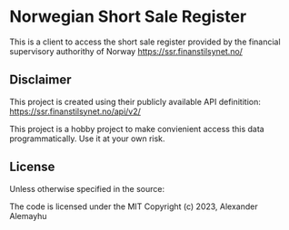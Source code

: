 # Norwegian Short Sale Register

This is a client to access the short sale register provided by
the financial supervisory authorithy of Norway
https://ssr.finanstilsynet.no/

## Disclaimer

This project is created using their publicly available API definitition:
https://ssr.finanstilsynet.no/api/v2/

This project is a hobby project to make convienient access this data programmatically. Use it at your own risk.

## License

Unless otherwise specified in the source:

The code is licensed under the MIT Copyright (c) 2023, Alexander Alemayhu
